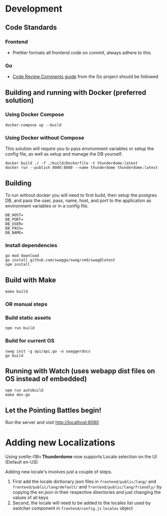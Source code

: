 # Development

## Code Standards

### Frontend

- Prettier formats all frontend code on commit, always adhere to this

### Go

- [Code Review Comments guide](https://github.com/golang/go/wiki/CodeReviewComments) from the Go project should be followed

## Building and running with Docker (preferred solution)

### Using Docker Compose

```
docker-compose up --build
```

### Using Docker without Compose

This solution will require you to pass environment variables or setup the config file, as well as setup and manage the DB yourself.

```
docker build ./ -f ./build/Dockerfile -t thunderdome:latest
docker run --publish 8080:8080 --name thunderdome thunderdome:latest
```

## Building

To run without docker you will need to first build, then setup the postgres DB,
and pass the user, pass, name, host, and port to the application as environment variables 
or in a config file.

```
DB_HOST=
DB_PORT=
DB_USER=
DB_PASS=
DB_NAME=
```

### Install dependencies
```
go mod download
go install github.com/swaggo/swag/cmd/swag@latest
npm install
```

## Build with Make
```
make build
```
### OR manual steps

### Build static assets
```
npm run build
```

### Build for current OS
```
swag init -g api/api.go -o swaggerdocs
go build
```

## Running with Watch (uses webapp dist files on OS instead of embedded)
```
npm run autobuild
make dev-go
```

## Let the Pointing Battles begin!

Run the server and visit [http://localhost:8080](http://localhost:8080)

# Adding new Localizations
Using svelte-i18n **Thunderdome** now supports Locale selection on the UI (Default en-US)

Adding new locale's involves just a couple of steps.

1. First add the locale dictionary json files in ```frontend/public/lang/``` and ```frontend/public/lang/default/``` and ```frontend/public/lang/friendly/``` by copying the en.json in their respective directories and just changing the values of all keys
1. Second, the locale will need to be added to the locales list used by switcher component in ```frontend/config.js``` ```locales``` object